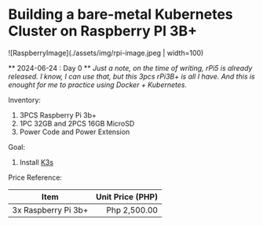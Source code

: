 # Building a bare-metal Kubernetes Cluster on Raspberry PI 3B+

![RaspberryImage](./assets/img/rpi-image.jpeg | width=100)

** 2024-06-24 : Day 0 **
_Just a note, on the time of writing, rPi5 is already released. I know, I can use that, but this 3pcs rPi3B+ is all I have. And this is enought for me to practice using Docker + Kubernetes._

Inventory:

1. 3PCS Raspberry Pi 3b+
2. 1PC 32GB and 2PCS 16GB MicroSD
3. Power Code and Power Extension

Goal:

1. Install [K3s](https://k3s.io)

Price Reference:

| Item                | Unit Price (PHP) |
| ------------------- | ----------------:|
| 3x Raspberry Pi 3b+ | Php 2,500.00     |